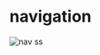 # navigation
![nav ss](https://user-images.githubusercontent.com/114661364/193416347-020c121c-45e1-4a3e-9e20-125978f368ed.jpg)
